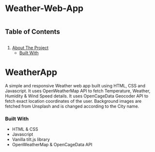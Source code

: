 # Weather-Web-App
  <summary><h2 style="display: inline-block">Table of Contents</h2></summary>
  <ol>
    <li>
      <a href="#about-the-project">About The Project</a>
      <ul>
        <li><a href="#built-with">Built With</a></li>
      </ul>
    </li>
  </ol>

# WeatherApp
A simple and responsive Weather web app built using HTML, CSS and Javascript. It uses OpenWeatherMap API to fetch Temperature, Weather, Humidity &amp; Wind Speed details. It uses OpenCageData Geocoder API to fetch exact location coordinates of the user. Background images are fetched from Unsplash and is changed according to the City name. 

### Built With

* HTML & CSS
* Javascript
* Vanilla tilt.js library
* OpenWeatherMap & OpenCageData API

